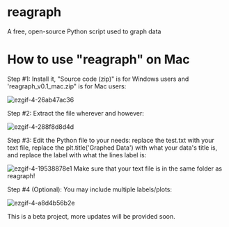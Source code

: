# reagraph
A free, open-source Python script used to graph data

# How to use "reagraph" on Mac

Step #1: Install it, "Source code (zip)" is for Windows users and  'reagraph_v0.1_mac.zip" is for Mac users:

![ezgif-4-26ab47ac36](https://user-images.githubusercontent.com/37314102/37381239-76070488-2712-11e8-9201-5f81bbb7ad7f.gif)

Step #2: Extract the file wherever and however:

![ezgif-4-288f8d8d4d](https://user-images.githubusercontent.com/37314102/37381240-761bd96c-2712-11e8-9386-186e30ba30c8.gif)

Step #3: Edit the Python file to your needs: replace the test.txt with your text file, replace the plt.title('Graphed Data') with what your data's title is, and replace the label with what the lines label is:

![ezgif-4-19538878e1](https://user-images.githubusercontent.com/37314102/37433622-ff48feea-27b2-11e8-9e57-504e1301ccc8.gif)
Make sure that your text file is in the same folder as reagraph!

Step #4 (Optional): You may include multiple labels/plots:

![ezgif-4-a8d4b56b2e](https://user-images.githubusercontent.com/37314102/37433990-6cacbb42-27b4-11e8-8b84-08afdbb6825e.gif)


This is a beta project, more updates will be provided soon.

